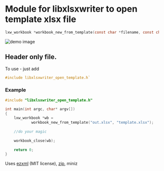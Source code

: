 # Module for libxlsxwriter to open template xlsx file

```c
lxw_workbook *workbook_new_from_template(const char *filename, const char *template);
```

![demo image](http://libxlsxwriter.github.io/demo.png)

## Header only file. 

To use - just add 
```c 
#include libxlsxwriter_open_template.h`
```

### Example

```c
#include "libxlsxwriter_open_template.h"

int main(int argc, char* argv[])
{
	lxw_workbook *wb =
			workbook_new_from_template("out.xlsx", "template.xlsx");
	
	//do your magic
	
	workbook_close(wb);
	
	return 0;
}
```

Uses [ezxml](https://github.com/lxfontes/ezxml) (MIT license),
[zip](https://github.com/kuba--/zip), miniz 
